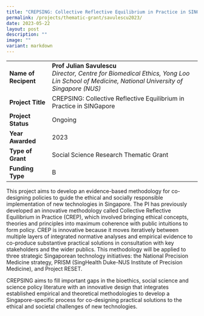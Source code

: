 ```yaml
---
title: "CREPSING: Collective Reflective Equilibrium in Practice in SINGapore"
permalink: /projects/thematic-grant/savulescu2023/
date: 2023-05-22
layout: post
description: ""
image: ""
variant: markdown
---
```

|  |  |
|---|---|
| **Name of Recipent** | **Prof Julian Savulescu**<br> _Director, Centre for Biomedical Ethics, Yong Loo Lin School of Medicine, National University of Singapore (NUS)_ |
| **Project Title** | CREPSING: Collective Reflective Equilibrium in Practice in SINGapore |
| **Project Status** | Ongoing |
| **Year Awarded** | 2023 |
| **Type of Grant** | Social Science Research Thematic Grant |
| **Funding Type** | B |

This project aims to develop an evidence-based methodology for co-designing policies to guide the ethical and socially responsible implementation of new technologies in Singapore. The PI has previously developed an innovative methodology called Collective Reflective Equilibrium in Practice (CREP), which involved bringing ethical concepts, theories and principles into maximum coherence with public intuitions to form policy. CREP is innovative because it moves iteratively between multiple layers of integrated normative analyses and empirical evidence to co-produce substantive practical solutions in consultation with key stakeholders and the wider publics. This methodology will be applied to three strategic Singaporean technology initiatives: the National Precision Medicine strategy, PRISM (SingHealth Duke-NUS Institute of Precision Medicine), and Project RESET.

CREPSING aims to fill important gaps in the bioethics, social science and science policy literature with an innovative design that integrates established empirical and theoretical methodologies to develop a Singapore-specific process for co-designing practical solutions to the ethical and societal challenges of new technologies.